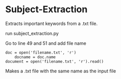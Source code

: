 # Subject-Extraction
Extracts important keywords from a .txt file.

run subject_extraction.py

Go to line 49 and 51 and add file name

    doc = open('filename.txt', 'r')
        docname = doc.name
    document = open('filename.txt', 'r').read()
    
Makes a .txt file with the same name as the input file

